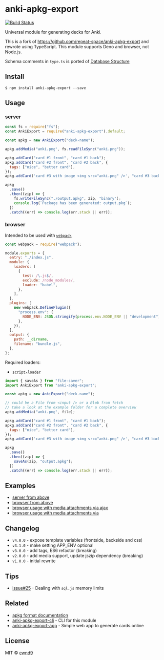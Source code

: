# anki-apkg-export

[![Build Status](https://travis-ci.org/repeat-space/anki-apkg-export.svg?branch=master)](https://travis-ci.org/repeat-space/anki-apkg-export)

Universal module for generating decks for Anki.

This is a fork of https://github.com/repeat-space/anki-apkg-export and rewrote
using TypeScript. This module supports Deno and browser, not Node.js.

Schema comments in `type.ts` is ported of
[Database Structure](https://github.com/ankidroid/Anki-Android/wiki/Database-Structure)

## Install

```
$ npm install anki-apkg-export --save
```

## Usage

### server

```js
const fs = require("fs");
const AnkiExport = require("anki-apkg-export").default;

const apkg = new AnkiExport("deck-name");

apkg.addMedia("anki.png", fs.readFileSync("anki.png"));

apkg.addCard("card #1 front", "card #1 back");
apkg.addCard("card #2 front", "card #2 back", {
  tags: ["nice", "better card"],
});
apkg.addCard('card #3 with image <img src="anki.png" />', "card #3 back");

apkg
  .save()
  .then((zip) => {
    fs.writeFileSync("./output.apkg", zip, "binary");
    console.log(`Package has been generated: output.pkg`);
  })
  .catch((err) => console.log(err.stack || err));
```

### browser

Intended to be used with [`webpack`](https://github.com/webpack/webpack)

```js
const webpack = require("webpack");

module.exports = {
  entry: "./index.js",
  module: {
    loaders: [
      {
        test: /\.js$/,
        exclude: /node_modules/,
        loader: "babel",
      },
    ],
  },
  plugins: [
    new webpack.DefinePlugin({
      "process.env": {
        NODE_ENV: JSON.stringify(process.env.NODE_ENV || "development"),
      },
    }),
  ],
  output: {
    path: __dirname,
    filename: "bundle.js",
  },
};
```

Required loaders:

- [`script-loader`](https://github.com/webpack/script-loader)

```js
import { saveAs } from "file-saver";
import AnkiExport from "anki-apkg-export";

const apkg = new AnkiExport("deck-name");

// could be a File from <input /> or a Blob from fetch
// take a look at the example folder for a complete overview
apkg.addMedia("anki.png", file);

apkg.addCard("card #1 front", "card #1 back");
apkg.addCard("card #2 front", "card #2 back", {
  tags: ["nice", "better card"],
});
apkg.addCard('card #3 with image <img src="anki.png" />', "card #3 back");

apkg
  .save()
  .then((zip) => {
    saveAs(zip, "output.apkg");
  })
  .catch((err) => console.log(err.stack || err));
```

## Examples

- [server from above](examples/server)
- [browser from above](examples/browser)
- [browser usage with media attachments via ajax](examples/browser-media-ajax)
- [browser usage with media attachments via <form />](examples/browser-media-file-input)

## Changelog

- `v4.0.0` - expose template variables (frontside, backside and css)
- `v3.1.0` - make setting APP_ENV optional
- `v3.0.0` - add tags, ES6 refactor (breaking)
- `v2.0.0` - add media support, update jszip dependency (breaking)
- `v1.0.0` - initial rewrite

## Tips

- [issue#25](https://github.com/ewnd9/anki-apkg-export/issues/25) - Dealing with
  `sql.js` memory limits

## Related

- [apkg format documentation](http://decks.wikia.com/wiki/Anki_APKG_format_documentation)
- [anki-apkg-export-cli](https://github.com/ewnd9/anki-apkg-export-cli) - CLI
  for this module
- [anki-apkg-export-app](https://github.com/ewnd9/anki-apkg-export-app) - Simple
  web app to generate cards online

## License

MIT © [ewnd9](http://ewnd9.com)
